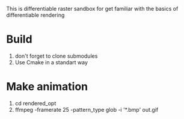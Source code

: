 This is differentiable raster sandbox for get familiar with the basics of differentiable rendering  

# Build
1) don't forget to clone submodules 
2) Use Cmake in a standart way

# Make animation

1) cd rendered_opt
2) ffmpeg -framerate 25 -pattern_type glob -i '*.bmp' out.gif